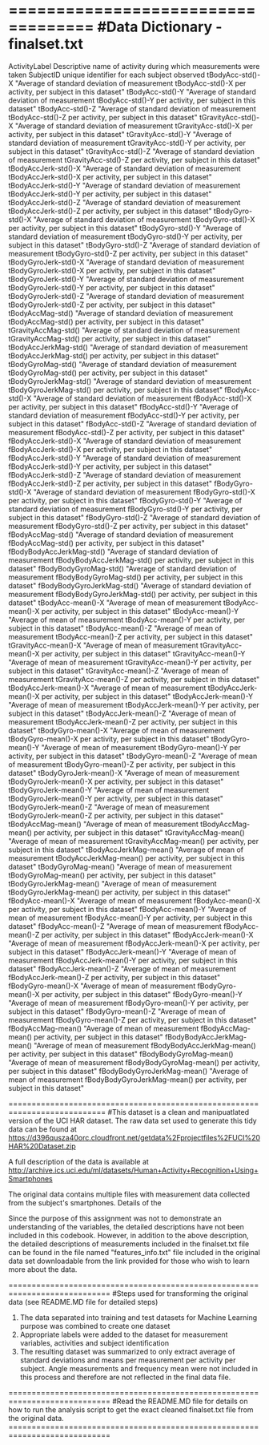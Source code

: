 ===================================
#Data Dictionary - finalset.txt
===================================
	
ActivityLabel	Descriptive name of activity during which measurements were taken
SubjectID	unique identifier for each subject observed
tBodyAcc-std()-X	"Average of standard deviation of measurement tBodyAcc-std()-X per activity, per subject in this dataset"
tBodyAcc-std()-Y	"Average of standard deviation of measurement tBodyAcc-std()-Y per activity, per subject in this dataset"
tBodyAcc-std()-Z	"Average of standard deviation of measurement tBodyAcc-std()-Z per activity, per subject in this dataset"
tGravityAcc-std()-X	"Average of standard deviation of measurement tGravityAcc-std()-X per activity, per subject in this dataset"
tGravityAcc-std()-Y	"Average of standard deviation of measurement tGravityAcc-std()-Y per activity, per subject in this dataset"
tGravityAcc-std()-Z	"Average of standard deviation of measurement tGravityAcc-std()-Z per activity, per subject in this dataset"
tBodyAccJerk-std()-X	"Average of standard deviation of measurement tBodyAccJerk-std()-X per activity, per subject in this dataset"
tBodyAccJerk-std()-Y	"Average of standard deviation of measurement tBodyAccJerk-std()-Y per activity, per subject in this dataset"
tBodyAccJerk-std()-Z	"Average of standard deviation of measurement tBodyAccJerk-std()-Z per activity, per subject in this dataset"
tBodyGyro-std()-X	"Average of standard deviation of measurement tBodyGyro-std()-X per activity, per subject in this dataset"
tBodyGyro-std()-Y	"Average of standard deviation of measurement tBodyGyro-std()-Y per activity, per subject in this dataset"
tBodyGyro-std()-Z	"Average of standard deviation of measurement tBodyGyro-std()-Z per activity, per subject in this dataset"
tBodyGyroJerk-std()-X	"Average of standard deviation of measurement tBodyGyroJerk-std()-X per activity, per subject in this dataset"
tBodyGyroJerk-std()-Y	"Average of standard deviation of measurement tBodyGyroJerk-std()-Y per activity, per subject in this dataset"
tBodyGyroJerk-std()-Z	"Average of standard deviation of measurement tBodyGyroJerk-std()-Z per activity, per subject in this dataset"
tBodyAccMag-std()	"Average of standard deviation of measurement tBodyAccMag-std() per activity, per subject in this dataset"
tGravityAccMag-std()	"Average of standard deviation of measurement tGravityAccMag-std() per activity, per subject in this dataset"
tBodyAccJerkMag-std()	"Average of standard deviation of measurement tBodyAccJerkMag-std() per activity, per subject in this dataset"
tBodyGyroMag-std()	"Average of standard deviation of measurement tBodyGyroMag-std() per activity, per subject in this dataset"
tBodyGyroJerkMag-std()	"Average of standard deviation of measurement tBodyGyroJerkMag-std() per activity, per subject in this dataset"
fBodyAcc-std()-X	"Average of standard deviation of measurement fBodyAcc-std()-X per activity, per subject in this dataset"
fBodyAcc-std()-Y	"Average of standard deviation of measurement fBodyAcc-std()-Y per activity, per subject in this dataset"
fBodyAcc-std()-Z	"Average of standard deviation of measurement fBodyAcc-std()-Z per activity, per subject in this dataset"
fBodyAccJerk-std()-X	"Average of standard deviation of measurement fBodyAccJerk-std()-X per activity, per subject in this dataset"
fBodyAccJerk-std()-Y	"Average of standard deviation of measurement fBodyAccJerk-std()-Y per activity, per subject in this dataset"
fBodyAccJerk-std()-Z	"Average of standard deviation of measurement fBodyAccJerk-std()-Z per activity, per subject in this dataset"
fBodyGyro-std()-X	"Average of standard deviation of measurement fBodyGyro-std()-X per activity, per subject in this dataset"
fBodyGyro-std()-Y	"Average of standard deviation of measurement fBodyGyro-std()-Y per activity, per subject in this dataset"
fBodyGyro-std()-Z	"Average of standard deviation of measurement fBodyGyro-std()-Z per activity, per subject in this dataset"
fBodyAccMag-std()	"Average of standard deviation of measurement fBodyAccMag-std() per activity, per subject in this dataset"
fBodyBodyAccJerkMag-std()	"Average of standard deviation of measurement fBodyBodyAccJerkMag-std() per activity, per subject in this dataset"
fBodyBodyGyroMag-std()	"Average of standard deviation of measurement fBodyBodyGyroMag-std() per activity, per subject in this dataset"
fBodyBodyGyroJerkMag-std()	"Average of standard deviation of measurement fBodyBodyGyroJerkMag-std() per activity, per subject in this dataset"
tBodyAcc-mean()-X	"Average of mean of measurement tBodyAcc-mean()-X per activity, per subject in this dataset"
tBodyAcc-mean()-Y	"Average of mean of measurement tBodyAcc-mean()-Y per activity, per subject in this dataset"
tBodyAcc-mean()-Z	"Average of mean of measurement tBodyAcc-mean()-Z per activity, per subject in this dataset"
tGravityAcc-mean()-X	"Average of mean of measurement tGravityAcc-mean()-X per activity, per subject in this dataset"
tGravityAcc-mean()-Y	"Average of mean of measurement tGravityAcc-mean()-Y per activity, per subject in this dataset"
tGravityAcc-mean()-Z	"Average of mean of measurement tGravityAcc-mean()-Z per activity, per subject in this dataset"
tBodyAccJerk-mean()-X	"Average of mean of measurement tBodyAccJerk-mean()-X per activity, per subject in this dataset"
tBodyAccJerk-mean()-Y	"Average of mean of measurement tBodyAccJerk-mean()-Y per activity, per subject in this dataset"
tBodyAccJerk-mean()-Z	"Average of mean of measurement tBodyAccJerk-mean()-Z per activity, per subject in this dataset"
tBodyGyro-mean()-X	"Average of mean of measurement tBodyGyro-mean()-X per activity, per subject in this dataset"
tBodyGyro-mean()-Y	"Average of mean of measurement tBodyGyro-mean()-Y per activity, per subject in this dataset"
tBodyGyro-mean()-Z	"Average of mean of measurement tBodyGyro-mean()-Z per activity, per subject in this dataset"
tBodyGyroJerk-mean()-X	"Average of mean of measurement tBodyGyroJerk-mean()-X per activity, per subject in this dataset"
tBodyGyroJerk-mean()-Y	"Average of mean of measurement tBodyGyroJerk-mean()-Y per activity, per subject in this dataset"
tBodyGyroJerk-mean()-Z	"Average of mean of measurement tBodyGyroJerk-mean()-Z per activity, per subject in this dataset"
tBodyAccMag-mean()	"Average of mean of measurement tBodyAccMag-mean() per activity, per subject in this dataset"
tGravityAccMag-mean()	"Average of mean of measurement tGravityAccMag-mean() per activity, per subject in this dataset"
tBodyAccJerkMag-mean()	"Average of mean of measurement tBodyAccJerkMag-mean() per activity, per subject in this dataset"
tBodyGyroMag-mean()	"Average of mean of measurement tBodyGyroMag-mean() per activity, per subject in this dataset"
tBodyGyroJerkMag-mean()	"Average of mean of measurement tBodyGyroJerkMag-mean() per activity, per subject in this dataset"
fBodyAcc-mean()-X	"Average of mean of measurement fBodyAcc-mean()-X per activity, per subject in this dataset"
fBodyAcc-mean()-Y	"Average of mean of measurement fBodyAcc-mean()-Y per activity, per subject in this dataset"
fBodyAcc-mean()-Z	"Average of mean of measurement fBodyAcc-mean()-Z per activity, per subject in this dataset"
fBodyAccJerk-mean()-X	"Average of mean of measurement fBodyAccJerk-mean()-X per activity, per subject in this dataset"
fBodyAccJerk-mean()-Y	"Average of mean of measurement fBodyAccJerk-mean()-Y per activity, per subject in this dataset"
fBodyAccJerk-mean()-Z	"Average of mean of measurement fBodyAccJerk-mean()-Z per activity, per subject in this dataset"
fBodyGyro-mean()-X	"Average of mean of measurement fBodyGyro-mean()-X per activity, per subject in this dataset"
fBodyGyro-mean()-Y	"Average of mean of measurement fBodyGyro-mean()-Y per activity, per subject in this dataset"
fBodyGyro-mean()-Z	"Average of mean of measurement fBodyGyro-mean()-Z per activity, per subject in this dataset"
fBodyAccMag-mean()	"Average of mean of measurement fBodyAccMag-mean() per activity, per subject in this dataset"
fBodyBodyAccJerkMag-mean()	"Average of mean of measurement fBodyBodyAccJerkMag-mean() per activity, per subject in this dataset"
fBodyBodyGyroMag-mean()	"Average of mean of measurement fBodyBodyGyroMag-mean() per activity, per subject in this dataset"
fBodyBodyGyroJerkMag-mean()	"Average of mean of measurement fBodyBodyGyroJerkMag-mean() per activity, per subject in this dataset"

===========================================================================
#This dataset is a clean and manipuatlated version of the UCI HAR dataset.
The raw data set used to generate this tidy data can be found at https://d396qusza40orc.cloudfront.net/getdata%2Fprojectfiles%2FUCI%20HAR%20Dataset.zip

A full description of the data is available at http://archive.ics.uci.edu/ml/datasets/Human+Activity+Recognition+Using+Smartphones

The original data contains multiple files with measurement data collected from the subject's smartphones. Details of the 

Since the purpose of this assignment was not to demonstrate an understanding of the variables, the detailed descriptions have not been included in this codebook. However, in addition to the above description, the detailed descriptions of measurements included in the finalset.txt file can be found in the file named "features_info.txt" file included in the original data set downloadable from the link provided for those who wish to learn more about the data.  

============================================================================
#Steps used for transforming the original data (see README.MD file for detailed steps)
1. The data separated into training and test datasets for Machine Learning purpose was combined to create one dataset
2. Appropriate labels were added to the dataset for measurement variables, activities and subject identification
3. The resulting dataset was summarized to only extract average of standard deviations and means per measurement per activity per subject. Angle measurements and frequency mean were not included in this process and therefore are not reflected in the final data file.


============================================================================
#Read the README.MD file for details on how to run the analysis script to get the exact cleaned finalset.txt file from the original data. ============================================================================
